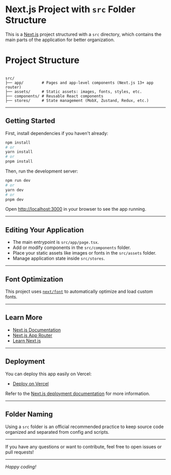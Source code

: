 # Next.js Project with `src` Folder Structure

This is a [Next.js](https://nextjs.org) project structured with a `src` directory, which contains the main parts of the application for better organization.

# Project Structure

```

src/
├── app/        # Pages and app-level components (Next.js 13+ app router)
├── assets/     # Static assets: images, fonts, styles, etc.
├── components/ # Reusable React components
├── stores/     # State management (MobX, Zustand, Redux, etc.)

```
---

## Getting Started

First, install dependencies if you haven't already:

```bash
npm install
# or
yarn install
# or
pnpm install
````

Then, run the development server:

```bash
npm run dev
# or
yarn dev
# or
pnpm dev
```

Open [http://localhost:3000](http://localhost:3000) in your browser to see the app running.

---

## Editing Your Application

* The main entrypoint is `src/app/page.tsx`.
* Add or modify components in the `src/components` folder.
* Place your static assets like images or fonts in the `src/assets` folder.
* Manage application state inside `src/stores`.

---

## Font Optimization

This project uses [`next/font`](https://nextjs.org/docs/app/building-your-application/optimizing/fonts) to automatically optimize and load custom fonts.

---

## Learn More

* [Next.js Documentation](https://nextjs.org/docs)
* [Next.js App Router](https://nextjs.org/docs/app)
* [Learn Next.js](https://nextjs.org/learn)

---

## Deployment

You can deploy this app easily on Vercel:

* [Deploy on Vercel](https://vercel.com/new?utm_source=create-next-app&utm_medium=default-template&utm_campaign=create-next-app)

Refer to the [Next.js deployment documentation](https://nextjs.org/docs/app/building-your-application/deploying) for more information.

---

## Folder Naming

Using a `src` folder is an official recommended practice to keep source code organized and separated from config and scripts.

---

If you have any questions or want to contribute, feel free to open issues or pull requests!

---

*Happy coding!*